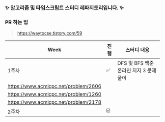 
### ✨ 알고리즘 및 타입스크립트 스터디 레파지토리입니다. ✨

### PR 하는 법
> https://waytocse.tistory.com/59


| Week | 진행 | 스터디 내용 |
| ---- | --- |----------- |
| 1주차 | ✅ | DFS 및 BFS 백준 온라인 저지 3 문제 풀이 |
| https://www.acmicpc.net/problem/2606 |
| https://www.acmicpc.net/problem/1260 |
| https://www.acmicpc.net/problem/2178 |
| 2주차 | ☑️ |  |


